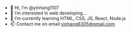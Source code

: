 - 👋 Hi, I’m @yinhang1107
- 👀 I’m interested in web developing...
- 🌱 I’m currently learning HTML, CSS, JS, React, Node.js
- 📫 Contact me on email:yinhang6305@gmail.com
<!---
yinhang1107/yinhang1107 is a ✨ special ✨ repository because its `README.md` (this file) appears on your GitHub profile.
You can click the Preview link to take a look at your changes.
--->
